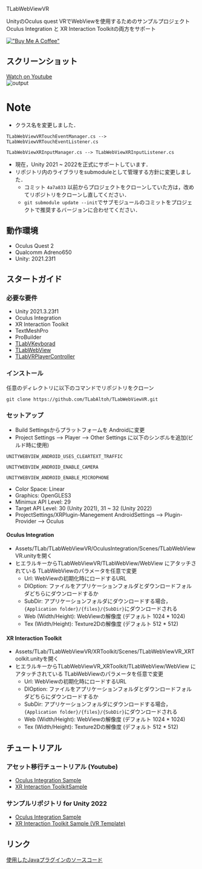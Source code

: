TLabWebViewVR  

UnityのOculus quest VRでWebViewを使用するためのサンプルプロジェクト  
Oculus Integration と XR Interaction Toolkitの両方をサポート

[!["Buy Me A Coffee"](https://www.buymeacoffee.com/assets/img/custom_images/orange_img.png)](https://www.buymeacoffee.com/tlabaltoh)

## スクリーンショット  

[Watch on Youtube](https://youtu.be/q3swlSP1mRg)  
![output](Media/tlab-webview-vr.gif)

# Note
- クラス名を変更しました．
```
TLabWebViewVRTouchEventManager.cs --> TLabWebViewVRTouchEventListener.cs
```
```
TLabWebViewXRInputManager.cs --> TLabWebViewXRInputListener.cs
```
- 現在，Unity 2021 ~ 2022を正式にサポートしています．
- リポジトリ内のライブラリをsubmoduleとして管理する方針に変更しました．
	- コミット ``` 4a7a833 ``` 以前からプロジェクトをクローンしていた方は，改めてリポジトリをクローンし直してください．
	- ``` git submodule update --init ```でサブモジュールのコミットをプロジェクトで推奨するバージョンに合わせてください．

## 動作環境
- Oculus Quest 2
- Qualcomm Adreno650
- Unity: 2021.23f1

## スタートガイド
### 必要な要件
- Unity 2021.3.23f1  
- Oculus Integration
- XR Interaction Toolkit
- TextMeshPro
- ProBuilder
- [TLabVKeyborad](https://github.com/TLabAltoh/TLabVKeyborad)
- [TLabWebView](https://github.com/TLabAltoh/TLabWebView)
- [TLabVRPlayerController](https://github.com/TLabAltoh/TLabVRPlayerController)

### インストール
任意のディレクトリに以下のコマンドでリポジトリをクローン
```
git clone https://github.com/TLabAltoh/TLabWebViewVR.git
```

### セットアップ
- Build Settingsからプラットフォームを Androidに変更  
- Project Settings --> Player --> Other Settings に以下のシンボルを追加(ビルド時に使用)
```
UNITYWEBVIEW_ANDROID_USES_CLEARTEXT_TRAFFIC
```
```
UNITYWEBVIEW_ANDROID_ENABLE_CAMERA
```
```
UNITYWEBVIEW_ANDROID_ENABLE_MICROPHONE
```
- Color Space: Linear
- Graphics: OpenGLES3
- Minimux API Level: 29 
- Target API Level: 30 (Unity 2021), 31 ~ 32 (Unity 2022)
- ProjectSettings/XRPlugin-Manegement  AndroidSettings --> Plugin-Provider --> Oculus

#### Oculus Integration
- Assets/TLab/TLabWebViewVR/OculusIntegration/Scenes/TLabWebViewVR.unityを開く
- ヒエラルキーからTLabWebViewVR/TLabWebView/WebView にアタッチされている TLabWebViewのパラメータを任意で変更  
	- Url: WebViewの初期化時にロードするURL  
	- DlOption: ファイルをアプリケーションフォルダとダウンロードフォルダどちらにダウンロードするか  
	- SubDir: アプリケーションフォルダにダウンロードする場合，```{Application folder}/{files}/{SubDir}```にダウンロードされる  
	- Web (Width/Height): WebViewの解像度 (デフォルト 1024 * 1024)  
	- Tex (Width/Height): Texture2Dの解像度 (デフォルト 512 * 512)  

#### XR Interaction Toolkit
- Assets/TLab/TLabWebViewVR/XRToolkit/Scenes/TLabWebViewVR_XRToolkit.unityを開く
- ヒエラルキーからTLabWebViewVR_XRToolkit/TLabWebView/WebView にアタッチされている TLabWebViewのパラメータを任意で変更  
	- Url: WebViewの初期化時にロードするURL  
	- DlOption: ファイルをアプリケーションフォルダとダウンロードフォルダどちらにダウンロードするか  
	- SubDir: アプリケーションフォルダにダウンロードする場合，```{Application folder}/{files}/{SubDir}```にダウンロードされる  
	- Web (Width/Height): WebViewの解像度 (デフォルト 1024 * 1024)  
	- Tex (Width/Height): Texture2Dの解像度 (デフォルト 512 * 512)  

## チュートリアル
### アセット移行チュートリアル (Youtube)
- [Oculus Integration Sample](https://youtu.be/tAY8gM8EgvI)
- [XR Interaction ToolkitSample](https://youtu.be/1OhMEAv6Qok)

### サンプルリポジトリ for Unity 2022
- [Oculus Integration Sample](https://github.com/TLabAltoh/TLabWebViewVR-OculusIntegration-2022)
- [XR Interaction Toolkit Sample (VR Template)](https://github.com/TLabAltoh/TLabWebViewVR-XRInteractionToolkit-2022)

## リンク
[使用したJavaプラグインのソースコード](https://github.com/TLabAltoh/TLabWebViewPlugin)
